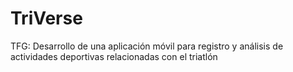 # TriVerse
TFG: Desarrollo de una aplicación móvil para registro y análisis de actividades deportivas relacionadas con el triatlón
